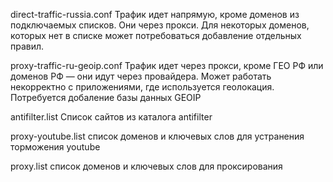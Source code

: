 direct-traffic-russia.conf 
Трафик идет напрямую, кроме доменов из подключаемых списков. Они через прокси. Для некоторых доменов, которых нет в списке может потребоваться добавление отдельных правил.

proxy-traffic-ru-geoip.conf
Трафик идет через прокси, кроме ГЕО РФ или доменов РФ — они идут через провайдера. Может работать некорректно с приложениями, где используется геолокация. Потребуется добаление базы данных GEOIP

antifilter.list
Список сайтов из каталога antifilter

proxy-youtube.list
список доменов и ключевых слов для устранения торможения youtube

proxy.list
список доменов и ключевых слов для проксирования

